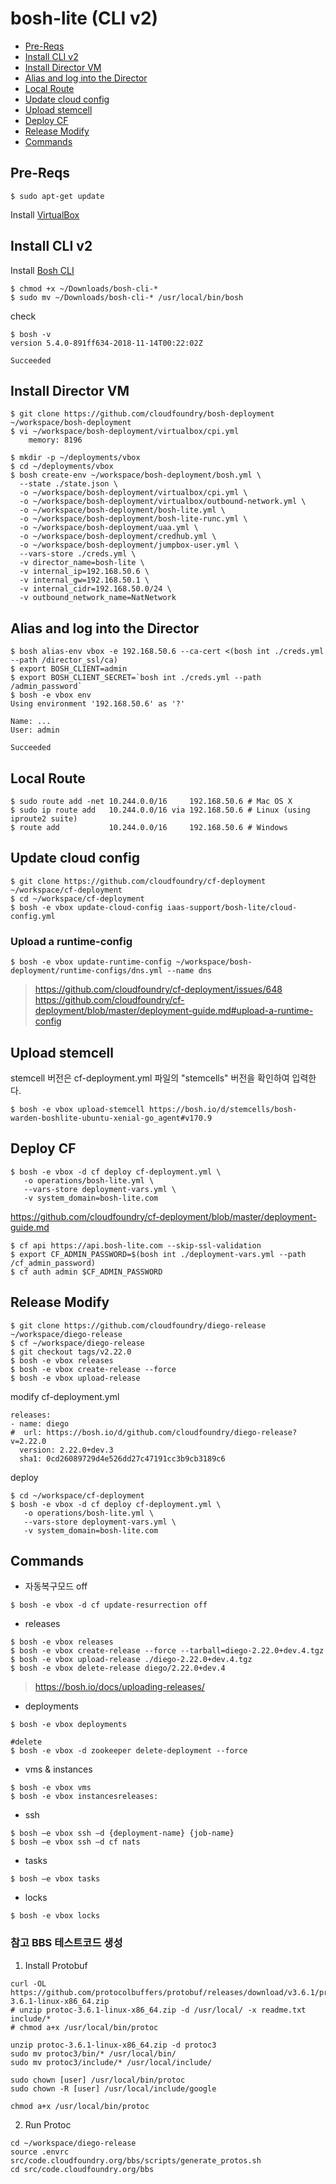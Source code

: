 # bosh-lite (CLI v2)

- [Pre-Reqs](#pre-reqs)   
- [Install CLI v2](#install-cli-v2)   
- [Install Director VM](#install-director-vm)   
- [Alias and log into the Director](#alias-and-log-into-the-director)   
- [Local Route](#local-route)   
- [Update cloud config](#update-cloud-config)   
- [Upload stemcell](#upload-stemcell)   
- [Deploy CF](#deploy-cf)
- [Release Modify](#release-modify)
- [Commands](#commands)

## Pre-Reqs
```
$ sudo apt-get update
```
Install [VirtualBox](https://www.virtualbox.org/wiki/Downloads)


## Install CLI v2
Install [Bosh CLI](https://github.com/cloudfoundry/bosh-cli/releases)
```
$ chmod +x ~/Downloads/bosh-cli-*
$ sudo mv ~/Downloads/bosh-cli-* /usr/local/bin/bosh
```
check
```
$ bosh -v
version 5.4.0-891ff634-2018-11-14T00:22:02Z

Succeeded
```

## Install Director VM
```
$ git clone https://github.com/cloudfoundry/bosh-deployment ~/workspace/bosh-deployment
$ vi ~/workspace/bosh-deployment/virtualbox/cpi.yml
    memory: 8196

$ mkdir -p ~/deployments/vbox
$ cd ~/deployments/vbox
$ bosh create-env ~/workspace/bosh-deployment/bosh.yml \
  --state ./state.json \
  -o ~/workspace/bosh-deployment/virtualbox/cpi.yml \
  -o ~/workspace/bosh-deployment/virtualbox/outbound-network.yml \
  -o ~/workspace/bosh-deployment/bosh-lite.yml \
  -o ~/workspace/bosh-deployment/bosh-lite-runc.yml \
  -o ~/workspace/bosh-deployment/uaa.yml \
  -o ~/workspace/bosh-deployment/credhub.yml \
  -o ~/workspace/bosh-deployment/jumpbox-user.yml \
  --vars-store ./creds.yml \
  -v director_name=bosh-lite \
  -v internal_ip=192.168.50.6 \
  -v internal_gw=192.168.50.1 \
  -v internal_cidr=192.168.50.0/24 \
  -v outbound_network_name=NatNetwork
```

## Alias and log into the Director
```
$ bosh alias-env vbox -e 192.168.50.6 --ca-cert <(bosh int ./creds.yml --path /director_ssl/ca)
$ export BOSH_CLIENT=admin
$ export BOSH_CLIENT_SECRET=`bosh int ./creds.yml --path /admin_password`
$ bosh -e vbox env
Using environment '192.168.50.6' as '?'

Name: ...
User: admin

Succeeded
```

## Local Route
```
$ sudo route add -net 10.244.0.0/16     192.168.50.6 # Mac OS X
$ sudo ip route add   10.244.0.0/16 via 192.168.50.6 # Linux (using iproute2 suite)
$ route add           10.244.0.0/16     192.168.50.6 # Windows
```

## Update cloud config
```
$ git clone https://github.com/cloudfoundry/cf-deployment ~/workspace/cf-deployment
$ cd ~/workspace/cf-deployment
$ bosh -e vbox update-cloud-config iaas-support/bosh-lite/cloud-config.yml
```
### Upload a runtime-config
```
$ bosh -e vbox update-runtime-config ~/workspace/bosh-deployment/runtime-configs/dns.yml --name dns
```
>https://github.com/cloudfoundry/cf-deployment/issues/648
>https://github.com/cloudfoundry/cf-deployment/blob/master/deployment-guide.md#upload-a-runtime-config

## Upload stemcell
stemcell 버전은 cf-deployment.yml 파일의 "stemcells" 버전을 확인하여 입력한다.
```
$ bosh -e vbox upload-stemcell https://bosh.io/d/stemcells/bosh-warden-boshlite-ubuntu-xenial-go_agent#v170.9
```

## Deploy CF
```
$ bosh -e vbox -d cf deploy cf-deployment.yml \
   -o operations/bosh-lite.yml \
   --vars-store deployment-vars.yml \
   -v system_domain=bosh-lite.com
```
https://github.com/cloudfoundry/cf-deployment/blob/master/deployment-guide.md
```
$ cf api https://api.bosh-lite.com --skip-ssl-validation
$ export CF_ADMIN_PASSWORD=$(bosh int ./deployment-vars.yml --path /cf_admin_password)
$ cf auth admin $CF_ADMIN_PASSWORD
```

## Release Modify
```
$ git clone https://github.com/cloudfoundry/diego-release ~/workspace/diego-release
$ cf ~/workspace/diego-release
$ git checkout tags/v2.22.0
$ bosh -e vbox releases
$ bosh -e vbox create-release --force
$ bosh -e vbox upload-release
```
modify cf-deployment.yml
```
releases:
- name: diego
#  url: https://bosh.io/d/github.com/cloudfoundry/diego-release?v=2.22.0
  version: 2.22.0+dev.3
  sha1: 0cd26089729d4e526dd27c47191cc3b9cb3189c6
```
deploy
```
$ cd ~/workspace/cf-deployment
$ bosh -e vbox -d cf deploy cf-deployment.yml \
   -o operations/bosh-lite.yml \
   --vars-store deployment-vars.yml \
   -v system_domain=bosh-lite.com
```

## Commands
- 자동복구모드 off
```
$ bosh -e vbox -d cf update-resurrection off
```

- releases
```
$ bosh -e vbox releases
$ bosh -e vbox create-release --force --tarball=diego-2.22.0+dev.4.tgz
$ bosh -e vbox upload-release ./diego-2.22.0+dev.4.tgz
$ bosh -e vbox delete-release diego/2.22.0+dev.4
```
>https://bosh.io/docs/uploading-releases/

- deployments
```
$ bosh -e vbox deployments

#delete
$ bosh -e vbox -d zookeeper delete-deployment --force
```
- vms & instances
```
$ bosh -e vbox vms
$ bosh -e vbox instancesreleases:
```
- ssh
```
$ bosh –e vbox ssh –d {deployment-name} {job-name}
$ bosh –e vbox ssh –d cf nats
```
- tasks
```
$ bosh –e vbox tasks
```
- locks
```
$ bosh -e vbox locks
```


### 참고 BBS 테스트코드 생성
1. Install Protobuf
```
curl -OL https://github.com/protocolbuffers/protobuf/releases/download/v3.6.1/protoc-3.6.1-linux-x86_64.zip
# unzip protoc-3.6.1-linux-x86_64.zip -d /usr/local/ -x readme.txt include/*
# chmod a+x /usr/local/bin/protoc

unzip protoc-3.6.1-linux-x86_64.zip -d protoc3
sudo mv protoc3/bin/* /usr/local/bin/
sudo mv protoc3/include/* /usr/local/include/

sudo chown [user] /usr/local/bin/protoc
sudo chown -R [user] /usr/local/include/google

chmod a+x /usr/local/bin/protoc
```
2. Run Protoc
```
cd ~/workspace/diego-release
source .envrc
src/code.cloudfoundry.org/bbs/scripts/generate_protos.sh
cd src/code.cloudfoundry.org/bbs
```